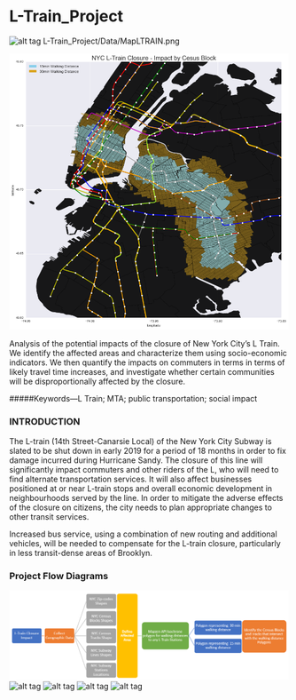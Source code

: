 # L-Train_Project

![alt tag]([https://github.com/fernandomelchor/L-Train_Project/tree/master/Data/MapLTRAIN.png)
L-Train_Project/Data/MapLTRAIN.png

![Alt tag](https://github.com/fernandomelchor/L-Train_Project/blob/master/Data/MapLTRAIN.png "Optional title")

Analysis of the potential impacts of the closure of New York City’s L Train. We identify the affected areas and characterize them using socio-economic indicators. We then quantify the impacts on commuters in terms in terms of likely travel time increases, and investigate whether certain communities will be disproportionally affected by the closure.

#####Keywords—L Train; MTA; public transportation; social impact

### INTRODUCTION

The L-train (14th Street-Canarsie Local) of the New York City Subway is slated to be shut down in early 2019 for a period of 18 months in order to fix damage incurred during Hurricane Sandy. The closure of this line will significantly impact commuters and other riders of the L, who will need to find alternate transportation services. It will also affect businesses
positioned at or near L-train stops and overall economic development in neighbourhoods served by the line. In order to mitigate the adverse effects of the closure on citizens, the city needs to plan appropriate changes to other transit services.

Increased bus service, using a combination of new routing and additional vehicles, will be needed to compensate for the L-train closure, particularly in less transit-dense areas of Brooklyn.

### Project Flow Diagrams
![Alt text](/Data/Diagram1.png?raw=true "Optional Title")
![alt tag]([https://github.com/fernandomelchor/L-Train_Project/tree/master/Data/Diagram1.png)
![alt tag]([https://github.com/fernandomelchor/L-Train_Project/tree/master/Data/Diagram2.png)
![alt tag]([https://github.com/fernandomelchor/L-Train_Project/tree/master/Data/Diagram3.png)
![alt tag]([https://github.com/fernandomelchor/L-Train_Project/tree/master/Data/Diagram4.png)

